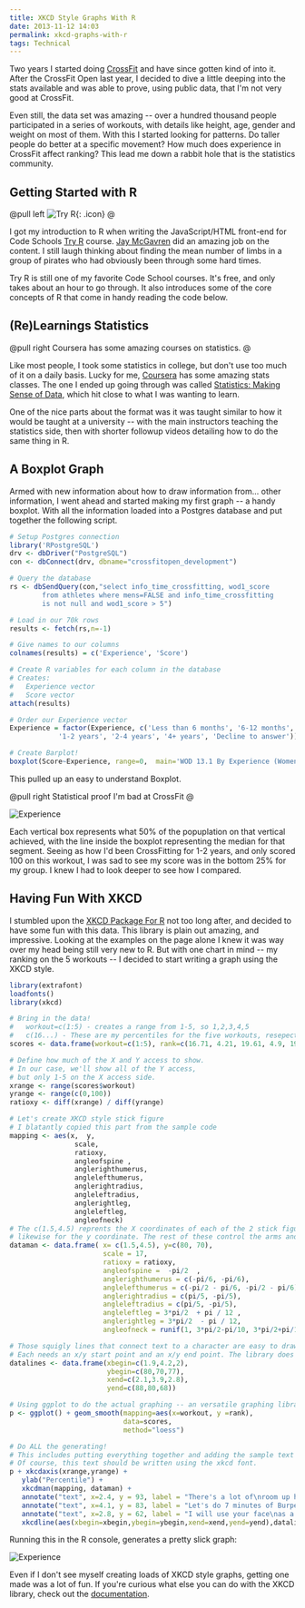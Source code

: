 ```yaml
---
title: XKCD Style Graphs With R
date: 2013-11-12 14:03
permalink: xkcd-graphs-with-r
tags: Technical
---
```


Two years I started doing [CrossFit](http://adamfortuna.com/2-years-of-crossfit/) and have since gotten kind of into it. After the CrossFit Open last year, I decided to dive a little deeping into the stats available and was able to prove, using public data, that I'm not very good at CrossFit.

Even still, the data set was amazing -- over a hundred thousand people participated in a series of workouts, with details like height, age, gender and weight on most of them. With this I started looking for patterns. Do taller people do better at a specific movement? How much does experience in CrossFit affect ranking? This lead me down a rabbit hole that is the statistics community.

## Getting Started with R

@pull left
![Try R](http://localhost:4000/galleries/codeschool/try-r.png){: .icon}
@

I got my introduction to R when writing the JavaScript/HTML front-end for Code Schools [Try R](http://tryr.codeschool.com) course. [Jay McGavren](https://twitter.com/jaymcgavren) did an amazing job on the content. I still laugh thinking about finding the mean number of limbs in a group of pirates who had obviously been through some hard times.

Try R is still one of my favorite Code School courses. It's free, and only takes about an hour to go through. It also introduces some of the core concepts of R that come in handy reading the code below.

## (Re)Learnings Statistics

@pull right
Coursera has some amazing courses on statistics.
@

Like most people, I took some statistics in college, but don't use too much of it on a daily basis. Lucky for me, [Coursera](http://coursera.org/) has some amazing stats classes. The one I ended up going through was called [Statistics: Making Sense of Data](https://class.coursera.org/introstats-001/class), which hit close to what I was wanting to learn.

One of the nice parts about the format was it was taught similar to how it would be taught at a university -- with the main instructors teaching the statistics side, then with shorter followup videos detailing how to do the same thing in R.

## A Boxplot Graph

Armed with new information about how to draw information from... other information, I went ahead and started making my first graph -- a handy boxplot. With all the information loaded into a Postgres database and put together the following script.

```r
# Setup Postgres connection
library('RPostgreSQL')
drv <- dbDriver("PostgreSQL")
con <- dbConnect(drv, dbname="crossfitopen_development")

# Query the database
rs <- dbSendQuery(con,"select info_time_crossfitting, wod1_score
        from athletes where mens=FALSE and info_time_crossfitting
        is not null and wod1_score > 5")

# Load in our 70k rows
results <- fetch(rs,n=-1)

# Give names to our columns
colnames(results) = c('Experience', 'Score')

# Create R variables for each column in the database
# Creates:
#   Experience vector
#   Score vector
attach(results)

# Order our Experience vector
Experience = factor(Experience, c('Less than 6 months', '6-12 months',
            '1-2 years', '2-4 years', '4+ years', 'Decline to answer'))

# Create Barplot!
boxplot(Score~Experience, range=0,  main='WOD 13.1 By Experience (Women)')

```

This pulled up an easy to understand Boxplot.

@pull right
Statistical proof I'm bad at CrossFit
@

![Experience](http://localhost:4000/galleries/articles/xkcd-style-graphs-with-r/experience.png)

Each vertical box represents what 50% of the popuplation on that vertical achieved, with the line inside the boxplot representing the median for that segment. Seeing as how I'd been CrossFitting for 1-2 years, and only scored 100 on this workout, I was sad to see my score was in the bottom 25% for my group. I knew I had to look deeper to see how I compared.

## Having Fun With XKCD

I stumbled upon the [XKCD Package For R](http://xkcd.r-forge.r-project.org/) not too long after, and decided to have some fun with this data. This library is plain out amazing, and impressive. Looking at the examples on the page alone I knew it was way over my head being still very new to R. But with one chart in mind -- my ranking on the 5 workouts -- I decided to start writing a graph using the XKCD style.

```r
library(extrafont)
loadfonts()
library(xkcd)

# Bring in the data!
#   workout=c(1:5) - creates a range from 1-5, so 1,2,3,4,5
#   c(16...) - These are my percentiles for the five workouts, resepectively
scores <- data.frame(workout=c(1:5), rank=c(16.71, 4.21, 19.61, 4.9, 19.38))

# Define how much of the X and Y access to show.
# In our case, we'll show all of the Y access,
# but only 1-5 on the X access side.
xrange <- range(scores$workout)
yrange <- range(c(0,100))
ratioxy <- diff(xrange) / diff(yrange)

# Let's create XKCD style stick figure
# I blatantly copied this part from the sample code
mapping <- aes(x,  y,
                scale,
                ratioxy,
                angleofspine ,
                anglerighthumerus,
                anglelefthumerus,
                anglerightradius,
                angleleftradius,
                anglerightleg,
                angleleftleg,
                angleofneck)
# The c(1.5,4.5) reprents the X coordinates of each of the 2 stick figures --
# likewise for the y coordinate. The rest of these control the arms and legs
dataman <- data.frame( x= c(1.5,4.5), y=c(80, 70),
                       scale = 17,
                       ratioxy = ratioxy,
                       angleofspine =  -pi/2  ,
                       anglerighthumerus = c(-pi/6, -pi/6),
                       anglelefthumerus = c(-pi/2 - pi/6, -pi/2 - pi/6),
                       anglerightradius = c(pi/5, -pi/5),
                       angleleftradius = c(pi/5, -pi/5),
                       angleleftleg = 3*pi/2  + pi / 12 ,
                       anglerightleg = 3*pi/2  - pi / 12,
                       angleofneck = runif(1, 3*pi/2-pi/10, 3*pi/2+pi/10))

# Those squigly lines that connect text to a character are easy to draw.
# Each needs an x/y start point and an x/y end point. The library does the rest.
datalines <- data.frame(xbegin=c(1.9,4.2,2),
                        ybegin=c(80,70,77),
                        xend=c(2.1,3.9,2.8),
                        yend=c(88,80,68))

# Using ggplot to do the actual graphing -- an versatile graphing library for R
p <- ggplot() + geom_smooth(mapping=aes(x=workout, y =rank),
                            data=scores,
                            method="loess")

# Do ALL the generating!
# This includes putting everything together and adding the sample text we want to write.
# Of course, this text should be written using the xkcd font.
p + xkcdaxis(xrange,yrange) +
   ylab("Percentile") +
   xkcdman(mapping, dataman) +
   annotate("text", x=2.4, y = 93, label = "There's a lot of\nroom up here", family="xkcd" ) +
   annotate("text", x=4.1, y = 83, label = "Let's do 7 minutes of Burpees!", family="xkcd" ) +
   annotate("text", x=2.8, y = 62, label = "I will use your face\nas a wallball target...", family="xkcd" ) +
   xkcdline(aes(xbegin=xbegin,ybegin=ybegin,xend=xend,yend=yend),datalines, xjitteramount = 0.11)
```

Running this in the R console, generates a pretty slick graph:

![Experience](http://localhost:4000/galleries/articles/xkcd-style-graphs-with-r/xkcd.png)

Even if I don't see myself creating loads of XKCD style graphs, getting one made was a lot of fun.
If you're curious what else you can do with the XKCD library, check out the [documentation](http://cran.r-project.org/web/packages/xkcd/vignettes/xkcd-intro.pdf).
